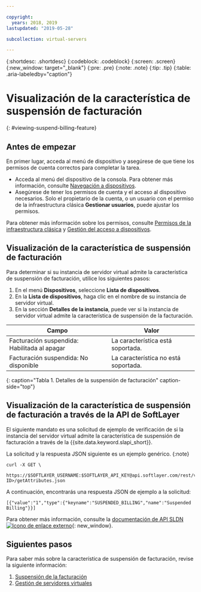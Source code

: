 ```yaml
---

copyright:
  years: 2018, 2019
lastupdated: "2019-05-28"

subcollection: virtual-servers

---
```


{:shortdesc: .shortdesc}
{:codeblock: .codeblock}
{:screen: .screen}
{:new_window: target="_blank"}
{:pre: .pre}
{:note: .note}
{:tip: .tip}
{:table: .aria-labeledby="caption"}

# Visualización de la característica de suspensión de facturación
{: #viewing-suspend-billing-feature}

## Antes de empezar
En primer lugar, acceda al menú de dispositivo y asegúrese de que tiene los permisos de cuenta correctos para completar la tarea. 

* Acceda al menú del dispositivo de la consola. Para obtener más información, consulte [Navegación a dispositivos](/docs/vsi?topic=virtual-servers-navigating-devices).
* Asegúrese de tener los permisos de cuenta y el acceso al dispositivo necesarios. Solo el propietario de la cuenta, o un usuario con el permiso de la infraestructura clásica **Gestionar usuarios**, puede ajustar los permisos. 

Para obtener más información sobre los permisos, consulte [Permisos de la infraestructura clásica](/docs/iam?topic=iam-infrapermission#infrapermission) y [Gestión del acceso a dispositivos](/docs/vsi?topic=virtual-servers-managing-device-access).

## Visualización de la característica de suspensión de facturación 
Para determinar si su instancia de servidor virtual admite la característica de suspensión de facturación, utilice los siguientes pasos:

1. En el menú **Dispositivos**, seleccione **Lista de dispositivos**. 
2. En la **Lista de dispositivos**, haga clic en el nombre de su instancia de servidor virtual. 
3. En la sección **Detalles de la instancia**, puede ver si la instancia de servidor virtual admite la característica de suspensión de la facturación. 

| Campo                                 | Valor                     |
| --------------------------------------| ------------------------- |
| Facturación suspendida: Habilitada al apagar | La característica está soportada.     |
| Facturación suspendida: No disponible          | La característica no está soportada. |
{: caption="Tabla 1. Detalles de la suspensión de facturación" caption-side="top"}

## Visualización de la característica de suspensión de facturación a través de la API de SoftLayer

El siguiente mandato es una solicitud de ejemplo de verificación de si la instancia del servidor virtual admite la característica de suspensión de facturación a través de la {{site.data.keyword.slapi_short}}.

La solicitud y la respuesta JSON siguiente es un ejemplo genérico. 
{:note}

```
curl -X GET \
 https://$SOFTLAYER_USERNAME:$SOFTLAYER_API_KEY@api.softlayer.com/rest/v3/SoftLayer_Virtual_Guest/<VSI ID>/getAttributes.json
```

A continuación, encontrarás una respuesta JSON de ejemplo a la solicitud:

```
[{"value":"1","type":{"keyname":"SUSPENDED_BILLING","name":"Suspended Billing"}}]
```

Para obtener más información, consulte la [documentación de API SLDN ![Icono de enlace externo](../icons/launch-glyph.svg "Icono de enlace externo")](https://softlayer.github.io/reference/services/SoftLayer_Virtual_Guest/getAttributes/){: new_window}.

## Siguientes pasos

Para saber más sobre la característica de suspensión de facturación, revise la siguiente información:
1. [Suspensión de la facturación](/docs/vsi?topic=virtual-servers-about-suspend-billing#about-suspend-billing)
2. [Gestión de servidores virtuales](/docs/vsi?topic=virtual-servers-managing-virtual-servers#managing-virtual-servers)

